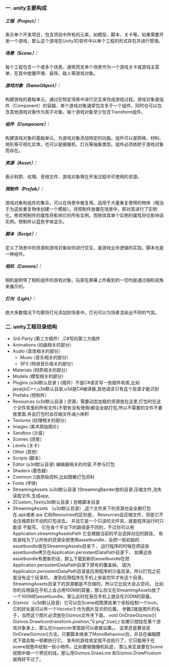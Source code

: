 ### 一. unity主要构成
##### 工程（Project）：
表示单个开发项目，包含项目中所有的元素，如模型、脚本、关卡等。如果需要开发一个游戏，那么这个游戏在Unity3D软件中以单个工程的形式存在并进行管理。

##### 场景（Scene）：
每个工程包含一个或多个场景。通常而言单个场景作为一个游戏关卡或游戏主菜单，在其中放置环境、装饰、敌人等游戏对象。

##### 游戏对象（GameObject）：
构建游戏的基础单元，通过在特定场景中进行交互来完成游戏过程。游戏对象是组件（Component）的容器，单个游戏对象通常包含多于一个组件，同时也可以包含其他游戏对象作为其子对象。每个游戏对象至少包含Transform组件。

##### 组件（Component）：
构建游戏对象的基础单元，为游戏对象添加特定的功能。组件可以是网格、材料、地形等可视化实体，也可以是摄像机、灯光等抽象类型。组件必须依附于游戏对象而存在。

##### 资源（Asset）：
表示材质、纹理、音频文件、游戏对象等在开发过程中可使用的资源。

##### 预制件（Prefab）：
游戏对象和组件的集合，可以在场景中被复用。适用于大量重复使用的物体（相当于为这些重复物体创建一个模板）。将预制件放置在场景中，即对其进行了实例化。修改预制件的属性将影响它的所有实例，而修改其单个实例的属性将仅影响该实例。预制件以蓝色字体显示。

##### 脚本（Script）：
定义了场景中的资源和游戏对象如何进行交互，是游戏业务逻辑的实现。脚本也是一种组件。

##### 相机（Camera）：
相机是附带了相机组件的游戏对象。玩家在屏幕上所看到的一切均是通过相机视角来展示的。

##### 灯光（Light）：
绝大多数情况下均需将灯光添加到场景中。灯光可以为场景渲染出不同的气氛。


### 二. unity工程目录结构

* 3rd-Party (第三方插件）,C#写的第三方插件
* Animations (动画相关的部分）
* Audio (音效相关的部分）
    * Music (音乐相关的部分）
    * SFX (特效音乐相关的部分）
* Materials (材质相关的部分）
* Models (模型相关的部分）
* Plugins (u3d默认目录 ) (插件）不是C#语言写一些插件和库,比如java\js\C++,u3d默认目录,u3d是C#编译器,其他语言只有这个目录才能识别
* Prefabs (预制件）
* Resources (u3d默认目录 ) 资源，需要动态加载的资源放在这里,打包时在这个文件夹里的所有文件(不管有没有使用)都会全部打包,所以不需要的文件不要放里面.并且打包时会压缩文件减小体积
* Textures (纹理相关的部分）
* Images (美术原始图片)
* Sandbox (沙盒）
* Scenes (场景）
* Levels (关卡）
* Other (其他）
* Scripts (脚本）
* Editor (u3d默认目录) 编辑器相关的内容,不参与打包
* Shaders (着色器）
* Common ()放原始资料,比如图集打包资料
* Fonts (字体)
* StreamingAssets (u3d默认目录 )StreamingBander放的目录,压缩文件,流失读取文件,生成app,
* ZCustom_Test(u3d默认目录 ) 忽略脚本目录
* StreamingAssets （u3d默认目录）,这个文件夹下的资源也会全都打包在.apk或者.ipa 它和Resources的区别是，
                Resources会压缩文件，但是它不会压缩原封不动的打包进去。
                并且它是一个只读的文件夹，就是程序运行时只能读 不能写。
                它在各个平台下的路径是不同的，不过你可以用Application.streamingAssetsPath 它会根据当前的平台选择对应的路径。
                有些游戏为了让所有的资源全部使用assetbundle，会把一些初始的assetbundle放在StreamingAssets目录下，
                运行程序的时候在把这些assetbundle拷贝在Application.persistentDataPath目录下，
                如果这些assetbundle有更新的话，那么下载到新的assetbundle在把Application.persistentDataPath目录下原有的覆盖掉。
                因为Application.persistentDataPath目录是应用程序的沙盒目录，所以打包之前是没有这个目录的，
                直到应用程序在手机上安装完毕才有这个目录。StreamingAssets目录下的资源都是不压缩的，所以它比较大会占空间，
                比如你的应用装在手机上会占用100M的容量，那么你又在StreamingAssets放了一个100M的assetbundle，那么此时在装在手机上就会在200M的容量。
* Gizmos （u3d默认目录）它可以在Scene视图里给某个坐标绘制一个icon。它的好处是可以传一个Vecotor3 作为图片显示的位置。
            参数2就是图片的名子，当然这个图片必须放在Gizmos文件夹下面。
            void OnDrawGizmos(){ Gizmos.DrawIcon(transform.position,"0.png",true);}
            如果只想挂在某个游戏对象身上，那么在Inspecotr里面就可以直接设置。。
            这里还是要说说OnDrawGizmos()方法，只要脚本继承了MonoBehaviour后，并且在编辑模式下就会每一帧都执行它。
            发布的游戏肯定就不会执行了，它只能用于在scene视图中绘制一些小物件。比如要做摄像机轨迹，
            那么肯定是要在Scene视图中做一个预览的线，那么用Gizmos.DrawLine 和Gizmos.DrawFrustum就再好不过了。
